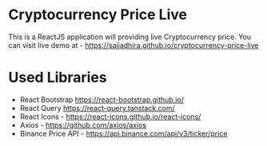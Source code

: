 # Cryptocurrency Price Live

This is a ReactJS application will providing live Cryptocurrency price.
You can visit live demo at - https://sajjadhira.github.io/cryptocurrency-price-live

# Used Libraries

- React Bootstrap https://react-bootstrap.github.io/
- React Query https://react-query.tanstack.com/
- React Icons - https://react-icons.github.io/react-icons/
- Axios - https://github.com/axios/axios
- Binance Price API - https://api.binance.com/api/v3/ticker/price
